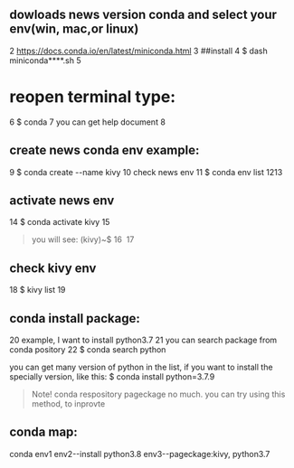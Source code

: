 ## dowloads news version conda and select your env(win, mac,or linux)
2
https://docs.conda.io/en/latest/miniconda.html
3
##install 
4
$ dash miniconda****.sh
5
# reopen terminal type:
6
$ conda
7
you can get help document
8
## create news conda env example:
9
$ conda create --name kivy
10
check news env
11
$ conda env list
12
​
13
## activate news env
14
$ conda activate kivy
15
> you will see: (kivy)~$ 
16
​
17
## check kivy env
18
$ kivy list
19
## conda install package:
20
example, I want to install python3.7
21
you can search package from conda pository
22
$ conda search python

you can get many version of python in the list, if you want to install the specially version, like this:
$ conda install python=3.7.9

> Note! conda respository pageckage no much. you can try using this method, to inprovte

## conda map:

conda
   env1
   env2--install python3.8
   env3--pageckage:kivy, python3.7
   
   
